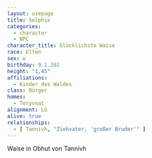 ```yaml
---
layout: usepage
title: Selphie
categories:
  - character
  - NPC
character_title: Glücklichste Waise
race: Elfen
sex: w
birthday: 9.1.282
height: "1,45"
affiliations:
  - Kinder des Waldes
class: Bürger
homes:
  - Teryvnat
alignment: LG
alive: true
relationships:
  - [ Tannivh, "Ziehvater, 'großer Bruder'" ]
---
```


Waise in Obhut von Tannivh

